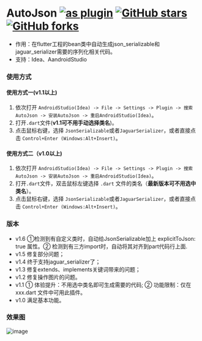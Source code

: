 # AutoJson [![as plugin](https://img.shields.io/jetbrains/plugin/d/11600-autojson.svg)](https://plugins.jetbrains.com/plugin/11600-autojson) [![GitHub stars](https://img.shields.io/github/stars/LuodiJackShen/AutoJson)](https://github.com/LuodiJackShen/AutoJson/stargazers) [![GitHub forks](https://img.shields.io/github/forks/LuodiJackShen/AutoJson)](https://github.com/LuodiJackShen/AutoJson/network)
* 作用：在flutter工程的bean类中自动生成json_serializable和jaguar_serializer需要的序列化相关代码。
* 支持：Idea、AandroidStudio

### 使用方式
#### 使用方式一(v1.1以上)
1. 依次打开 ```AndroidStudio(Idea) -> File -> Settings -> Plugin -> 搜索AutoJson -> 安装AutoJson -> 重启AndroidStudio(Idea)```。
2. 打开```.dart```文件(**v1.1可不用手动选择类名**)。
3. 点击鼠标右键，选择 ```JsonSerializable```或者```JaguarSerializer```，或者直接点击 ```Control+Enter (Windows:Alt+Insert)```。

#### 使用方式二（v1.0以上)
1. 依次打开 ```AndroidStudio(Idea) -> File -> Settings -> Plugin -> 搜索AutoJson -> 安装AutoJson -> 重启AndroidStudio(Idea)```。
2. 打开```.dart```文件，双击鼠标左键选择 ```.dart``` 文件的类名（**最新版本可不用选中类名**）。
3. 点击鼠标右键，选择 ```JsonSerializable```或者```JaguarSerializer```，或者直接点击 ```Control+Enter (Windows:Alt+Insert)```。

### 版本
* v1.6  ①检测到有自定义类时，自动给JsonSerializable加上 explicitToJson: true 属性。② 检测到有三方import时，自动将其对齐到part代码行上面.  
* v1.5  修复部分问题；
* v1.4  终于支持jaguar_serializer了；
* v1.3  修复extends、implements关键词带来的问题；
* v1.2  修复操作图片的问题。
* v1.1  ① 体验提升：不用选中类名即可生成需要的代码;  ② 功能限制：仅在 xxx.dart 文件中可用此插件。
* v1.0  满足基本功能。

### 效果图
![image](https://github.com/LuodiJackShen/AutoJson/blob/master/image/use_guide.gif)
